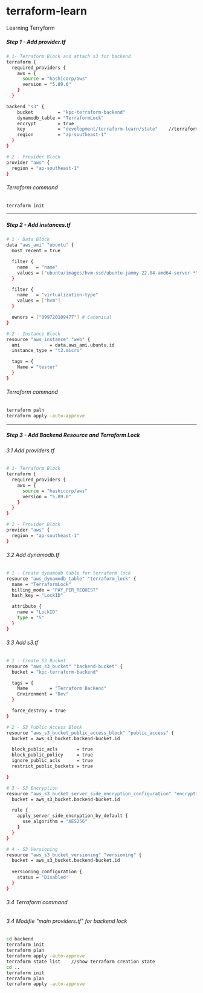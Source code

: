 # terraform-learn
Learning Terryform

##### Step 1 - Add provider.tf
```bash
# 1- Terraform Block and attach s3 for backend
terraform {
  required_providers {
    aws = {
      source = "hashicorp/aws"
      version = "5.89.0"
    }
  }

backend "s3" {
    bucket         = "kpc-terraform-backend"
    dynamodb_table = "TerraformLock"
    encrypt        = true
    key            = "development/terraform-learn/state"    //terraform state save path
    region         = "ap-southeast-1"
  }
}

# 2 - Provider Block
provider "aws" {
  region = "ap-southeast-1"
}
```
###### Terraform command
```Bash
terraform init
```
---
##### Step 2 - Add instances.tf
```bash
# 1 - Data Block
data "aws_ami" "ubuntu" {
  most_recent = true

  filter {
    name   = "name"
    values = ["ubuntu/images/hvm-ssd/ubuntu-jammy-22.04-amd64-server-*"]
  }

  filter {
    name   = "virtualization-type"
    values = ["hvm"]
  }

  owners = ["099720109477"] # Canonical
}

# 2 - Instance Block
resource "aws_instance" "web" {
  ami           = data.aws_ami.ubuntu.id
  instance_type = "t2.micro"

  tags = {
    Name = "tester"
  }
}
```
###### Terraform command
```bash
terraform paln
terraform apply -auto-approve
```
---
##### Step 3 - Add Backend Resource and Terraform Lock
###### 3.1 Add providers.tf
```bash
# 1- Terraform Block
terraform {
  required_providers {
    aws = {
      source = "hashicorp/aws"
      version = "5.89.0"
    }
  }
}

# 2 - Provider Block
provider "aws" {
  region = "ap-southeast-1"
}
```
###### 3.2 Add dynamodb.tf
```bash
# 1 - Create dynamodb table for terraform lock
resource "aws_dynamodb_table" "terraform_lock" {
  name = "TerraformLock"
  billing_mode = "PAY_PER_REQUEST"
  hash_key = "LockID"

  attribute {
    name = "LockID"
    type = "S"
  }
}
```
###### 3.3 Add s3.tf
```bash
# 1 - Create S3 Bucket
resource "aws_s3_bucket" "backend-bucket" {
  bucket = "kpc-terraform-backend"

  tags = {
    Name        = "Terraform Backend"
    Environment = "Dev"
  }

  force_destroy = true
}

# 2 - S3 Public Access Block
resource "aws_s3_bucket_public_access_block" "public_access" {
  bucket = aws_s3_bucket.backend-bucket.id

  block_public_acls       = true
  block_public_policy     = true
  ignore_public_acls      = true
  restrict_public_buckets = true

}

# 3 - S3 Encryption
resource "aws_s3_bucket_server_side_encryption_configuration" "encryption" {
  bucket = aws_s3_bucket.backend-bucket.id

  rule {
    apply_server_side_encryption_by_default {
      sse_algorithm = "AES256"
    }
  }
}

# 4 - S3 Versioning
resource "aws_s3_bucket_versioning" "versioning" {
  bucket = aws_s3_bucket.backend-bucket.id
  
  versioning_configuration {
    status = "Disabled"
  }
}
```
###### 3.4 Terraform command
###### 3.4 Modifie "main providers.tf" for backend lock
```bash
cd backend
terraform init
terraform plan
terraform apply -auto-approve
terraform state list    //show terraform creation state
cd ..
terraform init
terraform plan
terraform apply -auto-approve
```